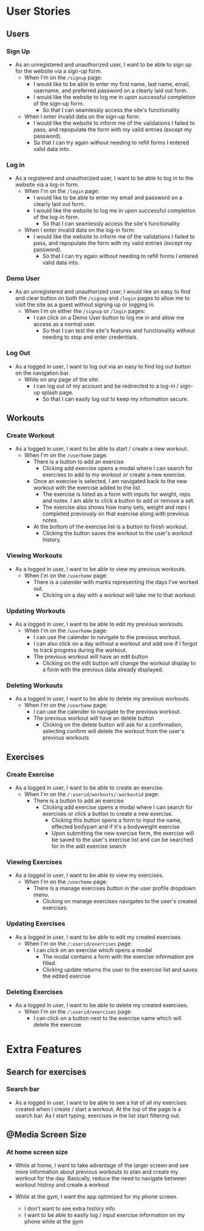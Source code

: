 # User Stories

## Users

### Sign Up

* As an unregistered and unauthorized user, I want to be able to sign up for the website via a sign-up form.
  * When I'm on the `/signup` page:
    * I would like to be able to enter my first name, last name, email, username, and preferred password on a clearly laid out form.
    * I would like the website to log me in upon successful completion of the sign-up form.
      * So that I can seamlessly access the site's functionality
  * When I enter invalid data on the sign-up form:
    * I would like the website to inform me of the validations I failed to pass, and repopulate the form with my valid entries (except my password).
    * So that I can try again without needing to refill forms I entered valid data into.

### Log in

* As a registered and unauthorized user, I want to be able to log in to the website via a log-in form.
  * When I'm on the `/login` page:
    * I would like to be able to enter my email and password on a clearly laid out form.
    * I would like the website to log me in upon successful completion of the log-in form.
      * So that I can seamlessly access the site's functionality
  * When I enter invalid data on the log-in form:
    * I would like the website to inform me of the validations I failed to pass, and repopulate the form with my valid entries (except my password).
      * So that I can try again without needing to refill forms I entered valid data into.

### Demo User

* As an unregistered and unauthorized user, I would like an easy to find and clear button on both the `/signup` and `/login` pages to allow me to visit the site as a guest without signing up or logging in.
  * When I'm on either the `/signup` or `/login` pages:
    * I can click on a Demo User button to log me in and allow me access as a normal user.
      * So that I can test the site's features and functionality without needing to stop and enter credentials.

### Log Out

* As a logged in user, I want to log out via an easy to find log out button on the navigation bar.
  * While on any page of the site:
    * I can log out of my account and be redirected to a log-in / sign-up splash page.
      * So that I can easily log out to keep my information secure.

## Workouts

### Create Workout

* As a logged in user, I want to be able to start / create a new workout.
  * When I'm on the `/userhome` page:
    * There is a button to add an exercise
        * Clicking add exercise opens a modal where I can search for exercises to add to my workout or create a new exercise.
    * Once an exercise is selected, I am navigated back to the new workout with the exercise added to the list
        * The exercise is listed as a form with inputs for weight, reps and notes. I am able to click a button to add or remove a set.
        * The exercise also shows how many sets, weight and reps I completed previously on that exercise along with previous notes.
    * At the bottom of the exercise list is a button to finish workout.
        * Clicking the button saves the workout to the user's workout history.

### Viewing Workouts

* As a logged in user, I want to be able to view my previous workouts.
    * When I'm on the `/userhome` page:
        * There is a calender with marks representing the days I've worked out.
            * Clicking on a day with a workout will take me to that workout.

### Updating Workouts

* As a logged in user, I want to be able to edit my previous workouts.
    * When I'm on the `/userhome` page:
        * I can use the calender to navigate to the previous workout.
        * I can also click on a day without a workout and add one if I forgot to track progress during the workout.
        * The previous workout will have an edit button
            * Clicking on the edit button will change the workout display to a form with the previous data already displayed.

### Deleting Workouts

* As a logged in user, I want to be able to delete my previous workouts.
    * When I'm on the `/userhome` page:
        * I can use the calender to navigate to the previous workout.
        * The previous workout will have an delete button
            * Clicking on the delete button will ask for a confirmation, selecting confirm will delete the workout from the user's previous workouts

## Exercises

### Create Exercise

* As a logged in user, I want to be able to create an exercise.
  * When I'm on the `/:userid/workouts/:workoutid` page:
    * There is a button to add an exercise
        * Clicking add exercise opens a modal where I can search for exercises or click a button to create a new exercise.
            * Clicking this button opens a form to input the name, effected bodypart and if it's a bodyweight exercise
            * Upon submitting the new exercise form, the exercise will be saved to the user's exercise list and can be searched for in the add exercise search

### Viewing Exercises

* As a logged in user, I want to be able to view my exercises.
    * When I'm on the `/userhome` page:
        * There is a manage exercises button in the user profile dropdown menu.
            * Clicking on manage exercises navigates to the user's created exercises.

### Updating Exercises

* As a logged in user, I want to be able to edit my created exercises.
    * When I'm on the `/:userid/exercises` page:
        * I can click on an exercise which opens a modal
            * The modal contains a form with the exercise information pre filled.
            * Clicking update returns the user to the exercise list and saves the edited exercise

### Deleting Exercises

* As a logged in user, I want to be able to delete my created exercises.
    * When I'm on the `/:userid/exercises` page:
        * I can click on a button next to the exercise name which will delete the exercise

# Extra Features

## Search for exercises

### Search bar

* As a logged in user, I want to be able to see a list of all my exercises created when I create / start a workout. At the top of the page is a search bar. As I start typing, exercises in the list start filtering out.

## @Media Screen Size

### At home screen size

* While at home, I want to take advantage of the larger screen and see more information about previous workouts to plan and create my workout for the day. Basically, reduce the need to navigate between workout histroy and create a workout

* While at the gym, I want the app optimized for my phone screen.
    * I don't want to see extra history info
    * I want to be able to easily log / input exercise information on my phone while at the gym

